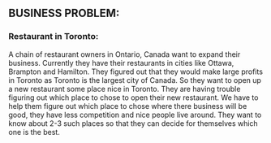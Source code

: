 ## BUSINESS PROBLEM:

### Restaurant in Toronto:

A chain of restaurant owners in Ontario, Canada want to expand their business.
Currently they have their restaurants in cities like Ottawa, Brampton and Hamilton.
They figured out that they would make large profits in Toronto as Toronto is the largest city of Canada.
So they want to open up a new restaurant some place nice in Toronto. 
They are having trouble figuring out which place to chose to open their new restaurant.
We have to help them figure out which place to chose  where there business will be good, they have less competition and nice people live around.
They want to know about 2-3 such places so that they can decide for themselves which one is the best.
